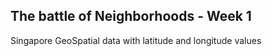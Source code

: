 

## The battle of Neighborhoods - Week 1

Singapore GeoSpatial data with latitude and longitude values
